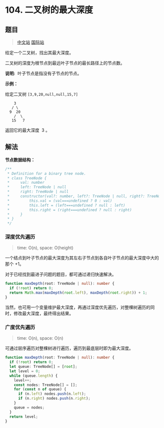 # 104. 二叉树的最大深度

## 题目

> [中文站](https://leetcode-cn.com/problems/maximum-depth-of-binary-tree/) [国际站](https://leetcode.com/problems/maximum-depth-of-binary-tree/)

给定一个二叉树，找出其最大深度。

二叉树的深度为根节点到最远叶子节点的最长路径上的节点数。

**说明:**  叶子节点是指没有子节点的节点。

**示例：**

给定二叉树 `[3,9,20,null,null,15,7]`

```
    3
   / \
  9  20
    /  \
   15   7
```

返回它的最大深度  3 。

## 解法

**节点数据结构：**

```ts
/**
 * Definition for a binary tree node.
 * class TreeNode {
 *     val: number
 *     left: TreeNode | null
 *     right: TreeNode | null
 *     constructor(val?: number, left?: TreeNode | null, right?: TreeNode | null) {
 *         this.val = (val===undefined ? 0 : val)
 *         this.left = (left===undefined ? null : left)
 *         this.right = (right===undefined ? null : right)
 *     }
 * }
 */
```

### 深度优先遍历

> time: O(n), space: O(height)

一个结点到叶子节点的最大深度为其左右子节点到各自叶子节点的最大深度中大的那个 +1。

对于已经找到最进子问题的题目，都可通过递归快速解决。

```ts
function maxDepth(root: TreeNode | null): number {
  if (!root) return 0;
  return Math.max(maxDepth(root.left), maxDepth(root.right)) + 1;
}
```

当然，也可用一个变量维护最大深度，再通过深度优先遍历，对整棵树遍历的同时，修改最大深度，最终得出结果。

### 广度优先遍历

> time: O(n), space: O(n)

可通过层序遍历对整棵树进行遍历，遍历到最底层时即为最大深度。

```ts
function maxDepth(root: TreeNode | null): number {
  if (!root) return 0;
  let queue: TreeNode[] = [root];
  let level = 0;
  while (queue.length) {
    level++;
    const nodes: TreeNode[] = [];
    for (const n of queue) {
      if (n.left) nodes.push(n.left);
      if (n.right) nodes.push(n.right);
    }
    queue = nodes;
  }
  return level;
}
```